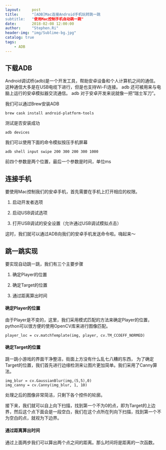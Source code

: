 ```yaml
---
layout:     post
title:      "[ADB]Mac连接Android手机玩转跳一跳
subtitle:   "使用Mac控制手机自动跳一跳"
date:       2018-02-08 12:00:00
author:     "Stephen.Ri"
header-img: "img/Sublime-bg.jpg"
catalog: true
tags:
    - ADB
---
```



## 下载ADB

Android调试桥(adb)是一个开发工具，帮助安卓设备和个人计算机之间的通信。 这种通信大多是在USB电缆下进行，但是也支持Wi-Fi连接。 adb 还可被用来与电脑上运行的安卓模拟器交流通信。 adb 对于安卓开发来说就像一把“瑞士军刀”。

我们可以通过Brew安装ADB

`brew cask install android-platform-tools`

测试是否安装成功

`adb devices`

我们可以使用下面的命令模拟按压手机屏幕

`adb shell input swipe 200 300 200 300 1000`

前四个参数是两个位置，最后一个参数是时间，单位ms

## 连接手机

要使用Mac控制我们的安卓手机，首先需要在手机上打开相应的权限。

1. 启动开发者选项

2. 启动USB调试选项

3. 打开USB调试的安全设置（允许通过USB调试模拟点击）

这时，我们就可以通过ADB向我们的安卓手机发送命令啦。嗨起来～

## 跳一跳实现

要实现自动跳一跳，我们有三个主要步骤

1. 确定Player的位置

2. 确定Target的位置

3. 通过距离算出时间

#### 确定Player的位置

由于Player是不变的，这里，我们采用模式匹配的方法来确定Player的位置，python可以很方便的使用OpenCV库来进行图像匹配。

`player_loc = cv.matchTemplate(img, player, cv.TM_CCOEFF_NORMED)`

#### 确定Target的位置
跳一跳小游戏的界面干净整洁，街面上方没有什么乱七八糟的东西，
为了确定Target的位置，我们首先进行边缘检测来让图片更加简单。我们采用了Canny算法。
```
img_blur = cv.GaussianBlur(img,(5,5),0) 
img_canny = cv.Canny(img_blur, 1, 10)
```
处理之后的图像非常简洁，只剩下各个控件的轮廓。

接下来，我们就可以自上向下扫描，找到第一个不为0的点，即为Target的上边界，然后这个点下面会是一段空白，我们在这个点所在列向下扫描，找到第一个不为空白的点，就视为下边界。

#### 通过距离算出时间

通过上面两步我们可以算出两个点之间的距离。那么时间将是距离的一次函数。

